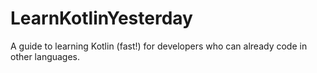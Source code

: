 # LearnKotlinYesterday
A guide to learning Kotlin (fast!) for developers who can already code in other languages.
